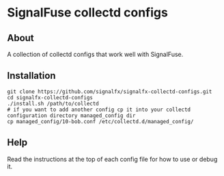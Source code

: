 SignalFuse collectd configs
===========================

About
-----

A collection of collectd configs that work well with SignalFuse.

Installation
------------

  ```
  git clone https://github.com/signalfx/signalfx-collectd-configs.git
  cd signalfx-collectd-configs
  ./install.sh /path/to/collectd
  # if you want to add another config cp it into your collectd configuration directory managed_config dir
  cp managed_config/10-bob.conf /etc/collectd.d/managed_config/
  ```

Help
----

Read the instructions at the top of each config file for how to use or debug it.
